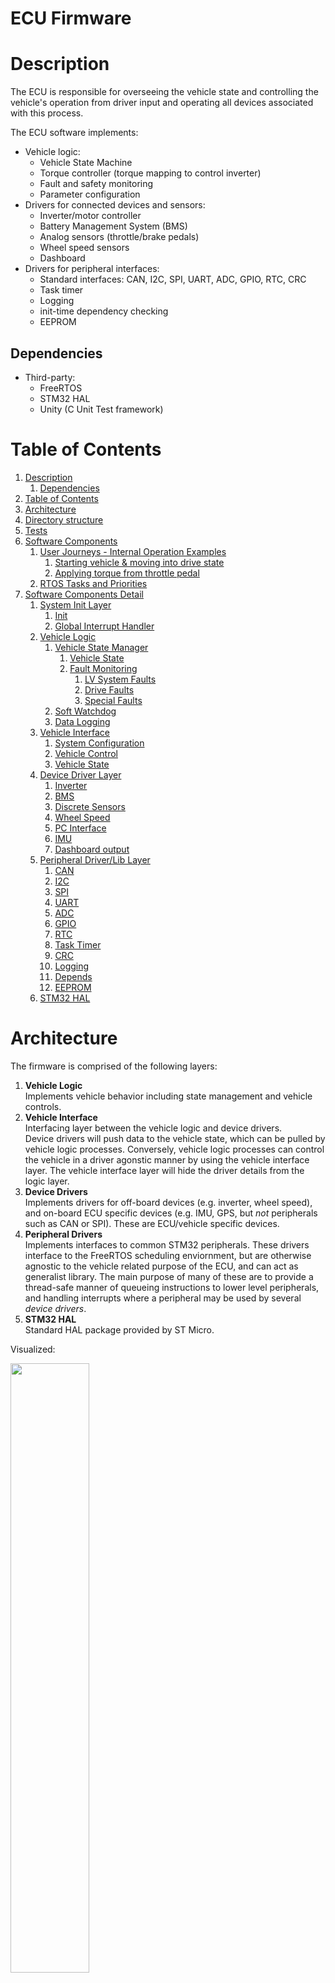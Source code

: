 ECU Firmware
============

<h1 id="Description">Description</h1>

The ECU is responsible for overseeing the vehicle state and controlling the vehicle's operation from driver input and operating all devices associated with this process.

The ECU software implements:
* Vehicle logic:
    * Vehicle State Machine
    * Torque controller (torque mapping to control inverter)
    * Fault and safety monitoring
    * Parameter configuration
* Drivers for connected devices and sensors:
    * Inverter/motor controller
    * Battery Management System (BMS)
    * Analog sensors (throttle/brake pedals)
    * Wheel speed sensors
    * Dashboard
* Drivers for peripheral interfaces:
    * Standard interfaces: CAN, I2C, SPI, UART, ADC, GPIO, RTC, CRC
    * Task timer
    * Logging
    * init-time dependency checking
    * EEPROM

<h2 id="Dependencies">Dependencies</h2>

* Third-party:
    * FreeRTOS
    * STM32 HAL
    * Unity (C Unit Test framework)

<h1 id="Table-of-Contents">Table of Contents</h1>

<!-- TOC -->
1. [Description](#Description)
    1. [Dependencies](#Dependencies)
1. [Table of Contents](#Table-of-Contents)
1. [Architecture](#Architecture)
1. [Directory structure](#Directory-structure)
1. [Tests](#Tests)
1. [Software Components](#Software-Components)
    1. [User Journeys - Internal Operation Examples](#User-Journeys---Internal-Operation-Examples)
        1. [Starting vehicle & moving into drive state](#Starting-vehicle---moving-into-drive-state)
        1. [Applying torque from throttle pedal](#Applying-torque-from-throttle-pedal)
    1. [RTOS Tasks and Priorities](#RTOS-Tasks-and-Priorities)
1. [Software Components Detail](#Software-Components-Detail)
    1. [System Init Layer](#System-Init-Layer)
        1. [Init](#Init)
        1. [Global Interrupt Handler](#Global-Interrupt-Handler)
    1. [Vehicle Logic](#Vehicle-Logic)
        1. [Vehicle State Manager](#Vehicle-State-Manager)
            1. [Vehicle State](#Vehicle-State)
            1. [Fault Monitoring](#Fault-Monitoring)
                1. [LV System Faults](#LV-System-Faults)
                1. [Drive Faults](#Drive-Faults)
                1. [Special Faults](#Special-Faults)
        1. [Soft Watchdog](#Soft-Watchdog)
        1. [Data Logging](#Data-Logging)
    1. [Vehicle Interface](#Vehicle-Interface)
        1. [System Configuration](#System-Configuration)
        1. [Vehicle Control](#Vehicle-Control)
        1. [Vehicle State](#Vehicle-State)
    1. [Device Driver Layer](#Device-Driver-Layer)
        1. [Inverter](#Inverter)
        1. [BMS](#BMS)
        1. [Discrete Sensors](#Discrete-Sensors)
        1. [Wheel Speed](#Wheel-Speed)
        1. [PC Interface](#PC-Interface)
        1. [IMU](#IMU)
        1. [Dashboard output](#Dashboard-output)
    1. [Peripheral Driver/Lib Layer](#Peripheral-Driver-Lib-Layer)
        1. [CAN](#CAN)
        1. [I2C](#I2C)
        1. [SPI](#SPI)
        1. [UART](#UART)
        1. [ADC](#ADC)
        1. [GPIO](#GPIO)
        1. [RTC](#RTC)
        1. [Task Timer](#Task-Timer)
        1. [CRC](#CRC)
        1. [Logging](#Logging)
        1. [Depends](#Depends)
        1. [EEPROM](#EEPROM)
    1. [STM32 HAL](#STM32-HAL)
<!-- END_TOC -->

<h1 id="Architecture">Architecture</h1>

The firmware is comprised of the following layers:

1. __Vehicle Logic__  
Implements vehicle behavior including state management and vehicle controls.
2. __Vehicle Interface__  
Interfacing layer between the vehicle logic and device drivers.  
Device drivers will push data to the vehicle state, which can be pulled by vehicle logic processes. Conversely, vehicle logic processes can control the vehicle in a driver agonstic manner by using the vehicle interface layer. The vehicle interface layer will hide the driver details from the logic layer.
3. __Device Drivers__  
Implements drivers for off-board devices (e.g. inverter, wheel speed), and on-board ECU specific devices (e.g. IMU, GPS, but _not_ peripherals such as CAN or SPI). These are ECU/vehicle specific devices.
4. __Peripheral Drivers__  
Implements interfaces to common STM32 peripherals. These drivers interface to the FreeRTOS scheduling enviornment, but are otherwise agnostic to the vehicle related purpose of the ECU, and can act as generalist library. The main purpose of many of these are to provide a thread-safe manner of queueing instructions to lower level peripherals, and handling interrupts where a peripheral may be used by several _device drivers_.
5. __STM32 HAL__  
Standard HAL package provided by ST Micro.

Visualized:
<p float="left">
  <img src="images/Firmware_Architecture_Basic_View.png" width="50%" />
</p>

<h1 id="Directory-structure">Directory structure</h1>

 * `doc` Supporting assets for docs
 * `src`
   * `cube-proj` Main entrypoint, STM32 HAL, firmware build, and STM32CubeIDE project
   * `vcu` Firmware specific to vehicle control unit.
   * `system-lib` Symlink to common MCU firmware.
 * `test` VCU tests (overlayed on top of system-lib tests)

<h1 id="Tests">Tests</h1>

The library is tested via a suite of unit tests contained under `test`. These unit tests leverge the unit testing framework, `Unity`. 

The tests can be executed by invoking `run_tests.sh`

Executing the tests will generate a code coverage report using `lcov`.

This will also invoke the unit tests from `evfirmware-lib` (`System/`)

<h1 id="Software-Components">Software Components</h1>

Expanding on the high level firmware stack from above, we can see all the software components:

<p float="left">
  <img alt="Firmware Components" src="images/Firmware_Architecture_Detailed_View.png" width="75%" />
</p>

<h2 id="User-Journeys---Internal-Operation-Examples">User Journeys - Internal Operation Examples</h2>

To visualize the flow of data through this system, we can consider a few examples:

<h3 id="Starting-vehicle---moving-into-drive-state">Starting vehicle & moving into drive state</h3>

The driver will:
1. Turn power on
2. Press brake, then simultaneously press dashboard button

The ECU firmware will, internally:

1. Power on
    1. Upon powering on, the init code will initialize all code modules.
    2. Devices will report their status to the _vehicle state_ module.
    3. The _vehicle state manager_ will query these fields until it is satisfied that the vehicle is in an idle, ready, and non fault state.
    4. When it transitions to this ready state, it instructs the _vehicle control_ module to flash in a manner that indicates this state.
    5. The _vehicle control_ module relays this requrest to the _dashboard output_.
    6. The state machine should be in the correct state now, and the driver is shown this state.
2. Driver moves vehicle into drive
    1. The driver physically presses the brake and dashboard button.
    2. At a specific polling period, the _discrete sensors_ module is recording the ADC measurements from the brake sensor ADC input, and the dashboard button input. These measurements are regularly being updated in the _vehicle state_.
    3. Simultaneously, the _vehicle state manager_ is monitoring _vehicle state_ for these fields. If the brake pressure is appropriately high, and the dashboard button has been simultaneously pressed, the _vehicle state manager_ will move through it's drive train power on process (more details in the _vehicle state manager_ doc), and if successful, will transition to the drive state. While transitioning, it instructs the _vehicle control_ module on what it needs the drive train to be doing.
    4. Once in the drive state, the _vehicle state manager_ will instruct the _vehicle control_ module to indicate on the dashboard that the car is in drive. This invokes a method in _dashboard output_ to update the indicator LED.

<h3 id="Applying-torque-from-throttle-pedal">Applying torque from throttle pedal</h3>

Once the driver puts the vehicle into it's drive state (as above), then pressing the accelerator should apply power to the wheels.

The process internal to the ECU:

* At a regular periodic interval, the _discrete sense_ module will sample all of the ADC input sensors, including the throttle pedal sensors.
    * The sensor values are averaged. If no fault condition is found (i.e. the sensors disagree), the _discrete sense_ module will push the latest sensor value to the _vehicle state_ module.
* Simultaneously, the _vehicle control_ state will:
    1. Periodically (the task nominally runs at 100Hz/10ms) request the latest throttle sensor value. The _vehicle control_ task and sensor tasks run at the same rate. The sensors have a higher priority, so the RTOS should execute sensors first. The sensor field in _vehicle state_ is protected via a mutex.
    2. With the latest throttle sensor value, the _throttle control_ module applies a torque mapping, converting the pedal depression percentage to a requested inverter torque in Nm.
    3. The _throttle control_ module invokes the _vehicle contorl_ module to apply this value of Nm to the drive train.
    4. The _vehicle control_ will then invoke the inverter driver to send a request for this value of torque.
    5. The inverter driver constructs a CAN bus message for the requested torque output, and sends it.
* Simultaneously, the _vehicle state manager_ is monitoring the vehicle state for any fault conditions or requested state changes.

To visualize this flow of data needed by the _vehicle control_ module:
<p float="left">
  <img alt="Detailed View - Control Example" src="images/Firmware_Architecture_Detailed_View_Example.png" width="75%" />
</p>

<h2 id="RTOS-Tasks-and-Priorities">RTOS Tasks and Priorities</h2>

The modules with RTOS tasks are arranged into the following priorities.

The RTOS (FreeRTOS) uses preemption and task priorities, and round robin scheduling for equal priorities.
Only modules that have RTOS tasks are shown here. The remaining drivers are invoked within an existing task context.

<p float="left">
  <img alt="RTOS Task Priorities" src="images/Firmware_Architecture_RTOS_task_layout.png" width="75%" />
</p>

The priorities are selected to achieve:
* Initialization is performed first, and at a higher priority than any other tasks that are started during init.  
This requires the init task to have the highest priority.
* We want the latest sensor data available for the logical tasks. This gives us the desire to have `Prio(RT critical sensors) > Prio(RT critical logic)`.
* We want real-time critical processes to have a high priority. The system performs RT critical work (i.e. driving the vehicle) alongside non-RT critical work (i.e. logging, or checking the PC interface). The RT critical work should always be performed ahead of other work, and non-RT critical work can fill the idle time in-between (most RT critical work is done at 10ms intervals, so the time after RT work has completed until the next 10ms step is available).
* The purpose of the soft watchdog is to capture a fault or hang in a critical task. All critical tasks regularly report to the soft watchdog. It is desirable to place the watchdog task as `Prio(soft watchdog) > Prio(all RT critical code)` such that:
    * Upon correct operation, the watchdog runs nominally in line with RT critical code.
    * Upon a single task having a fault where it hangs, the scheduler will context switch to the soft watchdog, whose internal counter will identify a fault.
    * If the fault causes the entire system (including scheduler) to lock up, the hardware watchdog will take over.
* Non RT critical tasks can be arranged on lower priorities.
    * Non RT critical sensors (useful for log data) are put on a higher priority than the log task for the same reason as above with the RT critical sensors/logic.

These priorities, in conjunction with the scheduler, enact the following de facto state machine:

<p float="left">
  <img alt="RTOS Scheduling State Machine" src="images/Firmware_Architecture_RTOS_task_state_machine.png" width="75%" />
</p>

This state machine is not explicitly coded as a state machine in the source, it is deliberate emergent behavior of the scheduler.

All critical logic registers with the watchdog handler.
The watchdog handler will trigger a system fault if any critical logic is not handled in a timely manner.

<h1 id="Software-Components-Detail">Software Components Detail</h1>

<h2 id="System-Init-Layer">System Init Layer</h2>

<h3 id="Init">Init</h3>

As the name suggests, this module is responsible for calling the init method of all other required modules in the system, and doing so in the correct order.

The init module maintains local ownership of the data structures required for all devices. It does not expose them in the global context.

The init module will create an init task, where all initialization methods are invoked from. Many init methods (for other modules) will create further RTOS tasks. Upon init completion, the init task will be deleted, however the data storage will remain.

<h3 id="Global-Interrupt-Handler">Global Interrupt Handler</h3>

This is really a sub-component of the init module, but broken out explicitly for clairty. Certain higher level drivers require some code to run from an interrupt handler. In some instances, the timing and frequency of these events would prohibit this from being done via RTOS task notifications (for example, the wheel speed sensors may run at several kHz, but perform very simple code for each ISR routine). The global interrupt handler simply implements the ISR routine, and calls each module's ISR as needed.

<h2 id="Vehicle-Logic">Vehicle Logic</h2>

<h3 id="Vehicle-State-Manager">Vehicle State Manager</h3>

The _Vehicle State Manager_ is responsible for two tasks:
* Managing the vehicle state
* Monitoring fault conditions (and handling them)

<h4 id="Vehicle-State">Vehicle State</h4>

<p float="left">
  <img alt="Vehicle State Machine" src="images/Vehicle_State_Machine.png" width="75%" />
</p>

The state diagram essentially follows:
1. Power up and wait for external devices to power up/become ready.
2. At user request, engage HV system and wait for HV to become ready.
3. Switch between driving states at user request.
4. Or enter fault state from any of the above if a fault is observed.

As noted in the diagram, there is no reverse drive state due to hill-climb/FSAE/etc vehicles having no rear visibility & no need to move in reverse.

<h4 id="Fault-Monitoring">Fault Monitoring</h4>

Faults are split into two categories: Drive Faults and LV System Faults.
* Drive faults will always invoke a transition to the fault state, regardless of origin state. 
* LV System faults will only invoke a transition to the fault state only from the `LV ready` state and onwards. Earlier during init (i.e. `LV startup` state), it is assumed that the LV systems may be in unsable states as they are initializing. After `LV startup`, all critical systems must remain in a known good state.

All faults are encoded into an error value. They are encoded as a binary one-hot system (i.e. individual faults are all a power of 2) such that multiple errors can be expressed as a logical OR of their individual error codes. Fault codes are encoded as a 32-bit word. LV System Faults occupy the lower 8 bits and Drive Faults oppupy top 24 bits.

<h5 id="LV-System-Faults">LV System Faults</h5>

| Component | Fault Condition | Configuration | Error Value | Notes |
| --------- | --------------- | ------------- | ----------- | ----- |
| Inverter/motor | CAN message timeout | Timeout period configurable | 0x00000001 | |
| BMS | CAN message timeout | Timeout period configurable | 0x00000002 | |
| Inverter | Inverter state is unexpected | | 0x00000004 | This code is only generated when the vehicle state is _LV Startup_. An unexpected inverter state from any other vehicle state would be error `0x01000000`. |
| Soft Watchdog Timeout | The soft watchdog task indicates a critical task is hung (not vehicle state manager) | | 0x00000008 | A fault in the vehicle state manager is handled as a special fault (described in [Special Faults](#Special-Faults)). |

<h5 id="Drive-Faults">Drive Faults</h5>

| Component | Fault Condition | Configuration | Error Value | Notes |
| --------- | --------------- | ------------- | ----------- | ----- |
| Accelerator Pedal | Outside of calibrated range | Calibration of pedal can be configured | 0x00000100 | A failure mode of a disconnected sensor would be handled here. |
| Accelerator Pedal | Redundant sensors disagree | Disagreement tolerance can be configured | 0x00000200 |  |
| Brake Pedal | Outside of calibrated range | Calibration of pedal can be configured | 0x00000400 | A failure mode of a disconnected sensor would be handled here. |
| Brake Pedal | Redundant sensors disagree | Disagreement tolerance can be configured | 0x00000800 |  |
| Brake Pedal | Accel/brake pedal abuse (both pedals simultaneously pressed) | Can be disabled | 0x00001000 |  |
| BMS | Any cell above temperature threshold | Limit configurable | 0x00002000 |  |
| BMS | Current draw too high | Limit configurable | 0x00004000 |  |
| BMS | Any cell above threshold voltage | Limit configurable | 0x00008000 |  |
| BMS | State of charge too low | Limit configurable | 0x00010000 |  |
| BMS | BMS fault indicator |  | 0x00020000 |  |
| Inverter/motor | Inverter internal temperature too high | Limit configurable | 0x00040000 |  |
| Inverter/motor | IGBTs above allowable temp | Limit configurable | 0x00080000 | Thermal throttling could be considered before this occurs (not currently implemented) |
| Inverter/motor | Motor above allowable temp | Limit configurable | 0x00100000 | Thermal throttling could be considered before this occurs (not currently implemented) |
| Inverter/motor | Current draw too high | Limit configurable | 0x00200000 |  |
| Inverter/motor | Inverter fault indicator |  | 0x00400000 |  |
| Inverter/motor | Inverter fault message |  | 0x00800000 |  |
| Inverter/motor | Inverter state is unexpected |  | 0x01000000 | This would result in a `0x00000004` if it occurs during the _LV Startup_ vehicle state. |

<h5 id="Special-Faults">Special Faults</h5>

A number of scenarios require more extreme management of a fault:
* A CPU fault  
_The code is configured to handle CPU faults (with a custom CPU hard fault handler)._
* A hardware watchdog timeout  
_There is a hardware watchdog in use in addition to the soft watchdog._  
_The hard watchdog will catch more extreme system hangs where the soft watchdog or RTOS scheduler has hung_
* A microcontroller brown-out
* The vehicle state manager has transitioned into a fault state, but peripherals indicate that they are still in fault state
* A soft watchdog has been triggered, but the vehicle state manager has not transitioned to it's fault state.

If these occur, the firmware will immeidately run a special fault handler where it moves the vehicle into a safe state by:
* Powering off inverter power channel
* Enabling the ECU fault output (this will open the SDC relays)
* Apply a solid LED output to indicate that the ECU is stuck
* Hold in an infite loop - we no longer proceeed past this point.

These operations are done with as little firmware layers as possible - they will write directly to hardware (i.e. they bypass the `Vehicle Control` component, and the drivers below this, as it is likely unclear what has caused this fault).

<h3 id="Soft-Watchdog">Soft Watchdog</h3>

The soft watchdog is an indepent RTOS task where, during init, other critical tasks will register to the soft watchdog. During runtime, these critical tasks must "feed" the watchdog (just call a notification task to reset their respective counters). The watchdog will count how long it has been since a feed from each critical task. If the count exceeds a timeout, it will update a flag in the _vehicle state_, where the _state machine manager_ component will read this and act accordingly.

The soft watchdog will monitor the vehicle state. If a fault state is not entered within a small amount of time, the special fault handler will be invoked.

The soft watchdog task is also responsible for feeding the hardware watchdog. The soft watchdog should be able to account for all faults that don't prevent the task from running, which is where the hardware watchdog will take over (and run the special fault handler).

<h3 id="Data-Logging">Data Logging</h3>

The data logging module simply makes a copy of system state and logs it to a file on the SDMMC at on a regular periodic interval.

<h2 id="Vehicle-Interface">Vehicle Interface</h2>
<h3 id="System-Configuration">System Configuration</h3>

TODO

<h3 id="Vehicle-Control">Vehicle Control</h3>

TODO

<h3 id="Vehicle-State">Vehicle State</h3>

TODO

<h2 id="Device-Driver-Layer">Device Driver Layer</h2>
<h3 id="Inverter">Inverter</h3>

TODO

<h3 id="BMS">BMS</h3>

TODO

<h3 id="Discrete-Sensors">Discrete Sensors</h3>

TODO

<h3 id="Wheel-Speed">Wheel Speed</h3>

TODO

<h3 id="Power-Distribution-Module-(PDM)">Power Distribution Module (PDM)</h3>

TODO

<h3 id="Shutdown-Circuit-(SDC)">Shutdown Circuit (SDC)</h3>

TODO

<h3 id="PC-Interface">PC Interface</h3>

TODO

<h3 id="Multi-purpose-IO-(MPIO)">Multi-purpose IO (MPIO)</h3>

TODO

<h3 id="IMU">IMU</h3>

TODO

<h3 id="Dashboard-output">Dashboard output</h3>

TODO

<h2 id="Peripheral-Driver-Lib-Layer">Peripheral Driver/Lib Layer</h2>
<h3 id="CAN">CAN</h3>

TODO

<h3 id="I2C">I2C</h3>

TODO

<h3 id="SPI">SPI</h3>

TODO

<h3 id="UART">UART</h3>

TODO

<h3 id="ADC">ADC</h3>

TODO

<h3 id="GPIO">GPIO</h3>

TODO

<h3 id="RTC">RTC</h3>

TODO

<h3 id="Task-Timer">Task Timer</h3>

TODO

<h3 id="CRC">CRC</h3>

TODO

<h3 id="Logging">Logging</h3>

TODO

<h3 id="Depends">Depends</h3>

TODO

<h3 id="EEPROM">EEPROM</h3>

TODO

<h2 id="STM32-HAL">STM32 HAL</h2>

The STM32 HAL is simply the ST Micro provided HAL for the STM32 F7 microcontroller.
